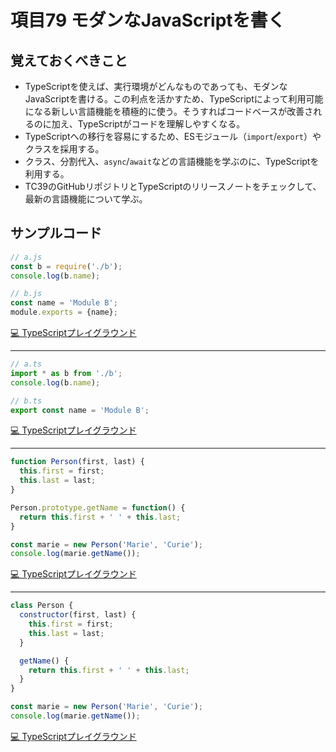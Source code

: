 # 項目79  モダンなJavaScriptを書く

## 覚えておくべきこと

* TypeScriptを使えば、実行環境がどんなものであっても、モダンなJavaScriptを書ける。この利点を活かすため、TypeScriptによって利用可能になる新しい言語機能を積極的に使う。そうすればコードベースが改善されるのに加え、TypeScriptがコードを理解しやすくなる。
* TypeScriptへの移行を容易にするため、ESモジュール（`import`/`export`）やクラスを採用する。
* クラス、分割代入、`async`/`await`などの言語機能を学ぶのに、TypeScriptを利用する。
* TC39のGitHubリポジトリとTypeScriptのリリースノートをチェックして、最新の言語機能について学ぶ。

## サンプルコード

```js
// a.js
const b = require('./b');
console.log(b.name);

// b.js
const name = 'Module B';
module.exports = {name};
```

[💻 TypeScriptプレイグラウンド](https://www.typescriptlang.org/ja/play/?ts=5.8.2#code/PTAEEMDoCsGcCgDGB7AdrALqARqAvKAE4CmAjgK4CWJAFAOSTDZ0CUA3EmrMgDbGQ9kAcxrZIqcAFti7ePBA4YCFOiwTp+UHQCyyACbk+oAEJ0Ok-Yf7EAHgAdkhDLE0BvdcQC+bIA)

----

```js
// a.ts
import * as b from './b';
console.log(b.name);

// b.ts
export const name = 'Module B';
```

[💻 TypeScriptプレイグラウンド](https://www.typescriptlang.org/ja/play/?ts=5.8.2#code/PTAEEMDoBcGcCgCWBbADgewE7VAKgrKAEagBmm6yoA5JMEdQNzwDG6AdrOgDYCmk3dAHMAFEUjtwyXgEpm8EMRgJeADwzZQbTjknTQAXhoBZdABMArn1AAhJkA)

----

```js
function Person(first, last) {
  this.first = first;
  this.last = last;
}

Person.prototype.getName = function() {
  return this.first + ' ' + this.last;
}

const marie = new Person('Marie', 'Curie');
console.log(marie.getName());
```

[💻 TypeScriptプレイグラウンド](https://www.typescriptlang.org/ja/play/?ts=5.8.2#code/GYVwdgxgLglg9mABABQKYCcDOCAUwZZQA0iANgIaZQCUiA3gFCKJQAWMmAdPoYgLyIeVANxMW7LhSr8ylKKIC+DBmiwJOAB3RwoOgJ4bUnAOaooAOXIBbVDNCRYuWo2bozIdEjYduBaQGpEAHJgxEDvSTlFZQgEaStydBhbATBUAHcUDGwwHCCAWUTkoJIggGEPYupRWLBsUiNSOGMcBKSjUwtrVBxqaqA)

----

```js
class Person {
  constructor(first, last) {
    this.first = first;
    this.last = last;
  }

  getName() {
    return this.first + ' ' + this.last;
  }
}

const marie = new Person('Marie', 'Curie');
console.log(marie.getName());
```

[💻 TypeScriptプレイグラウンド](https://www.typescriptlang.org/ja/play/?ts=5.8.2#code/MYGwhgzhAEAKCmAnCB7AdtA3gKGtY6EALogK7BEqIAUAZgJbJEA004xAlFrntEQBb0IAOgZNoAXmhjiAbh54BQ4eyKS2kIvLwBfbDwDm8IgDkwAW3jUuOXtETHSiDEpEy1AamgByH9C+uKpra0Hp62ARoxNDmYIj08Opo8ADucEioaNTeALJxCd6s3gDCTgUc8pGoIPAqKAbUsfG1RqYWVhwVQA)

